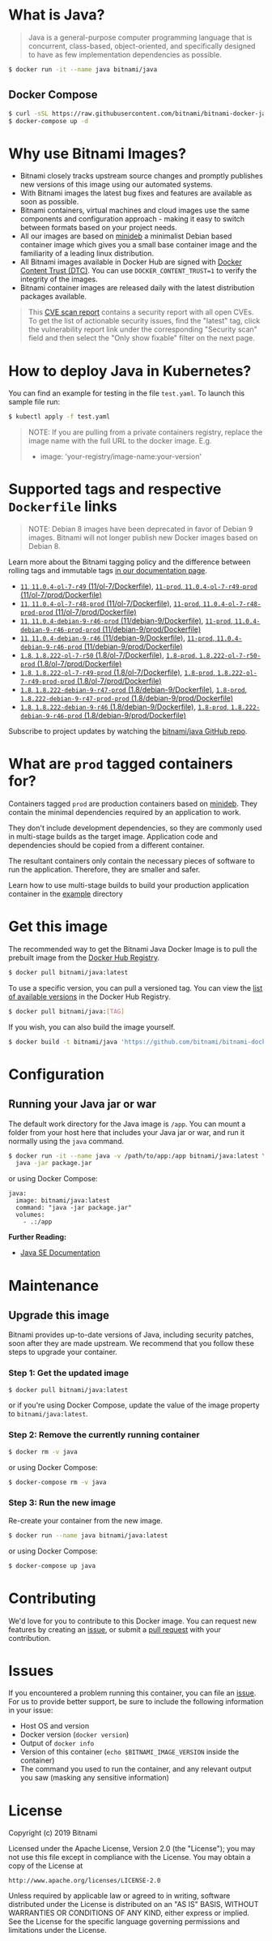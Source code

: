 # What is Java?

> Java is a general-purpose computer programming language that is concurrent, class-based, object-oriented, and specifically designed to have as few implementation dependencies as possible.

```bash
$ docker run -it --name java bitnami/java
```

## Docker Compose

```bash
$ curl -sSL https://raw.githubusercontent.com/bitnami/bitnami-docker-java/master/docker-compose.yml > docker-compose.yml
$ docker-compose up -d
```

# Why use Bitnami Images?

* Bitnami closely tracks upstream source changes and promptly publishes new versions of this image using our automated systems.
* With Bitnami images the latest bug fixes and features are available as soon as possible.
* Bitnami containers, virtual machines and cloud images use the same components and configuration approach - making it easy to switch between formats based on your project needs.
* All our images are based on [minideb](https://github.com/bitnami/minideb) a minimalist Debian based container image which gives you a small base container image and the familiarity of a leading linux distribution.
* All Bitnami images available in Docker Hub are signed with [Docker Content Trust (DTC)](https://docs.docker.com/engine/security/trust/content_trust/). You can use `DOCKER_CONTENT_TRUST=1` to verify the integrity of the images.
* Bitnami container images are released daily with the latest distribution packages available.


> This [CVE scan report](https://quay.io/repository/bitnami/java?tab=tags) contains a security report with all open CVEs. To get the list of actionable security issues, find the "latest" tag, click the vulnerability report link under the corresponding "Security scan" field and then select the "Only show fixable" filter on the next page.

# How to deploy Java in Kubernetes?

You can find an example for testing in the file `test.yaml`. To launch this sample file run:

```bash
$ kubectl apply -f test.yaml
```

> NOTE: If you are pulling from a private containers registry, replace the image name with the full URL to the docker image. E.g.
>
> - image: 'your-registry/image-name:your-version'

# Supported tags and respective `Dockerfile` links

> NOTE: Debian 8 images have been deprecated in favor of Debian 9 images. Bitnami will not longer publish new Docker images based on Debian 8.

Learn more about the Bitnami tagging policy and the difference between rolling tags and immutable tags [in our documentation page](https://docs.bitnami.com/containers/how-to/understand-rolling-tags-containers/).


- [`11`, `11.0.4-ol-7-r49` (11/ol-7/Dockerfile)](https://github.com/bitnami/bitnami-docker-java/blob/11.0.4-ol-7-r49/11/ol-7/Dockerfile), [`11-prod`, `11.0.4-ol-7-r49-prod` (11/ol-7/prod/Dockerfile)](https://github.com/bitnami/bitnami-docker-java/blob/11.0.4-ol-7-r49/11/ol-7/prod/Dockerfile)
- [`11`, `11.0.4-ol-7-r48-prod` (11/ol-7/Dockerfile)](https://github.com/bitnami/bitnami-docker-java/blob/11.0.4-ol-7-r48-prod/11/ol-7/Dockerfile), [`11-prod`, `11.0.4-ol-7-r48-prod-prod` (11/ol-7/prod/Dockerfile)](https://github.com/bitnami/bitnami-docker-java/blob/11.0.4-ol-7-r48-prod/11/ol-7/prod/Dockerfile)
- [`11`, `11.0.4-debian-9-r46-prod` (11/debian-9/Dockerfile)](https://github.com/bitnami/bitnami-docker-java/blob/11.0.4-debian-9-r46-prod/11/debian-9/Dockerfile), [`11-prod`, `11.0.4-debian-9-r46-prod-prod` (11/debian-9/prod/Dockerfile)](https://github.com/bitnami/bitnami-docker-java/blob/11.0.4-debian-9-r46-prod/11/debian-9/prod/Dockerfile)
- [`11`, `11.0.4-debian-9-r46` (11/debian-9/Dockerfile)](https://github.com/bitnami/bitnami-docker-java/blob/11.0.4-debian-9-r46/11/debian-9/Dockerfile), [`11-prod`, `11.0.4-debian-9-r46-prod` (11/debian-9/prod/Dockerfile)](https://github.com/bitnami/bitnami-docker-java/blob/11.0.4-debian-9-r46/11/debian-9/prod/Dockerfile)
- [`1.8`, `1.8.222-ol-7-r50` (1.8/ol-7/Dockerfile)](https://github.com/bitnami/bitnami-docker-java/blob/1.8.222-ol-7-r50/1.8/ol-7/Dockerfile), [`1.8-prod`, `1.8.222-ol-7-r50-prod` (1.8/ol-7/prod/Dockerfile)](https://github.com/bitnami/bitnami-docker-java/blob/1.8.222-ol-7-r50/1.8/ol-7/prod/Dockerfile)
- [`1.8`, `1.8.222-ol-7-r49-prod` (1.8/ol-7/Dockerfile)](https://github.com/bitnami/bitnami-docker-java/blob/1.8.222-ol-7-r49-prod/1.8/ol-7/Dockerfile), [`1.8-prod`, `1.8.222-ol-7-r49-prod-prod` (1.8/ol-7/prod/Dockerfile)](https://github.com/bitnami/bitnami-docker-java/blob/1.8.222-ol-7-r49-prod/1.8/ol-7/prod/Dockerfile)
- [`1.8`, `1.8.222-debian-9-r47-prod` (1.8/debian-9/Dockerfile)](https://github.com/bitnami/bitnami-docker-java/blob/1.8.222-debian-9-r47-prod/1.8/debian-9/Dockerfile), [`1.8-prod`, `1.8.222-debian-9-r47-prod-prod` (1.8/debian-9/prod/Dockerfile)](https://github.com/bitnami/bitnami-docker-java/blob/1.8.222-debian-9-r47-prod/1.8/debian-9/prod/Dockerfile)
- [`1.8`, `1.8.222-debian-9-r46` (1.8/debian-9/Dockerfile)](https://github.com/bitnami/bitnami-docker-java/blob/1.8.222-debian-9-r46/1.8/debian-9/Dockerfile), [`1.8-prod`, `1.8.222-debian-9-r46-prod` (1.8/debian-9/prod/Dockerfile)](https://github.com/bitnami/bitnami-docker-java/blob/1.8.222-debian-9-r46/1.8/debian-9/prod/Dockerfile)

Subscribe to project updates by watching the [bitnami/java GitHub repo](https://github.com/bitnami/bitnami-docker-java).

# What are `prod` tagged containers for?

Containers tagged `prod` are production containers based on [minideb](https://github.com/bitnami/minideb). They contain the minimal dependencies required by an application to work.

They don't include development dependencies, so they are commonly used in multi-stage builds as the target image. Application code and dependencies should be copied from a different container.

The resultant containers only contain the necessary pieces of software to run the application. Therefore, they are smaller and safer.

Learn how to use multi-stage builds to build your production application container in the [example](/example) directory

# Get this image

The recommended way to get the Bitnami Java Docker Image is to pull the prebuilt image from the [Docker Hub Registry](https://hub.docker.com/r/bitnami/java).

```bash
$ docker pull bitnami/java:latest
```

To use a specific version, you can pull a versioned tag. You can view the [list of available versions](https://hub.docker.com/r/bitnami/java/tags/) in the Docker Hub Registry.

```bash
$ docker pull bitnami/java:[TAG]
```

If you wish, you can also build the image yourself.

```bash
$ docker build -t bitnami/java 'https://github.com/bitnami/bitnami-docker-java.git#master:1.8/debian-9'
```

# Configuration

## Running your Java jar or war

The default work directory for the Java image is `/app`. You can mount a folder from your host here that includes your Java jar or war, and run it normally using the `java` command.

```bash
$ docker run -it --name java -v /path/to/app:/app bitnami/java:latest \
  java -jar package.jar
```

or using Docker Compose:

```
java:
  image: bitnami/java:latest
  command: "java -jar package.jar"
  volumes:
    - .:/app
```

**Further Reading:**

  - [Java SE Documentation](https://docs.oracle.com/javase/8/docs/api/)

# Maintenance

## Upgrade this image

Bitnami provides up-to-date versions of Java, including security patches, soon after they are made upstream. We recommend that you follow these steps to upgrade your container.

### Step 1: Get the updated image

```bash
$ docker pull bitnami/java:latest
```

or if you're using Docker Compose, update the value of the image property to `bitnami/java:latest`.

### Step 2: Remove the currently running container

```bash
$ docker rm -v java
```

or using Docker Compose:

```bash
$ docker-compose rm -v java
```

### Step 3: Run the new image

Re-create your container from the new image.

```bash
$ docker run --name java bitnami/java:latest
```

or using Docker Compose:

```bash
$ docker-compose up java
```

# Contributing

We'd love for you to contribute to this Docker image. You can request new features by creating an [issue](https://github.com/bitnami/bitnami-docker-java/issues), or submit a [pull request](https://github.com/bitnami/bitnami-docker-java/pulls) with your contribution.

# Issues

If you encountered a problem running this container, you can file an [issue](https://github.com/bitnami/bitnami-docker-java/issues). For us to provide better support, be sure to include the following information in your issue:

- Host OS and version
- Docker version (`docker version`)
- Output of `docker info`
- Version of this container (`echo $BITNAMI_IMAGE_VERSION` inside the container)
- The command you used to run the container, and any relevant output you saw (masking any sensitive
information)

# License

Copyright (c) 2019 Bitnami

Licensed under the Apache License, Version 2.0 (the "License");
you may not use this file except in compliance with the License.
You may obtain a copy of the License at

    http://www.apache.org/licenses/LICENSE-2.0

Unless required by applicable law or agreed to in writing, software
distributed under the License is distributed on an "AS IS" BASIS,
WITHOUT WARRANTIES OR CONDITIONS OF ANY KIND, either express or implied.
See the License for the specific language governing permissions and
limitations under the License.
